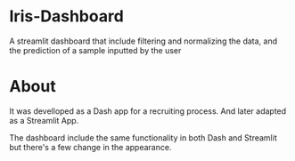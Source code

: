 # Iris-Dashboard
A streamlit dashboard that include filtering and normalizing the data, and the prediction of a sample inputted by the user

# About
It was develloped as a Dash app for a recruiting process. And later adapted as a Streamlit App.

The dashboard include the same functionality in both Dash and Streamlit but there's a few change in the appearance.
